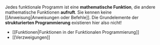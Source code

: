 
Jedes funktionale Programm ist eine **mathematische Funktion**, die andere
mathematische Funktionen **aufruft**. Sie kennen keine [[Anweisung|Anweisungen oder Befehle]]. Die Grundelemente der **strukturierten Programmierung** existieren hier also nicht!


- [[Funktionen|Funktionen in der Funktionalen Programmierung]]
- [[Verzweigungen]]

